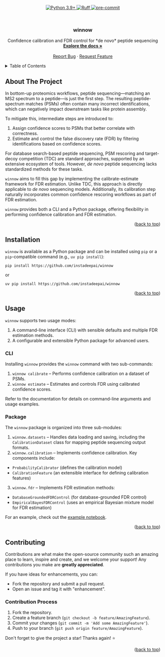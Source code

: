 <a id="readme-top"></a>

<p align="center">
    <a href="https://www.python.org/downloads/release/python-390/">
        <img
            src="https://img.shields.io/badge/python-3.9+-blue.svg"
            alt="Python 3.9+"
            style="max-width:100%;"
        >
    </a>
    <a href="https://docs.astral.sh/ruff">
        <img
            src="https://img.shields.io/endpoint?url=https://raw.githubusercontent.com/astral-sh/ruff/main/assets/badge/v2.json"
            alt="Ruff"
            style="max-width:100%;"
        >
    </a>
    <a href="https://github.com/pre-commit/pre-commit">
        <img
            src="https://img.shields.io/badge/pre--commit-enabled-brightgreen?logo=pre-commit"
            alt="pre-commit"
            style="max-width:100%;"
        >
    </a>
</p>

<!-- PROJECT LOGO -->
<br />
<div align="center">
<h3 align="center">winnow</h3>

  <p align="center">
    Confidence calibration and FDR control for *de novo* peptide sequencing
    <br />
    <a href="https://github.com/instadeepai/winnow"><strong>Explore the docs »</strong></a>
    <br />
    <br />
    <a href="https://github.com/instadeepai/winnow/issues/new?labels=bug&template=bug_report.md">Report Bug</a>
    &middot;
    <a href="https://github.com/instadeepai/winnow/issues/new?labels=enhancement&template=feature_request.md">Request Feature</a>
  </p>
</div>



<!-- TABLE OF CONTENTS -->
<details>
  <summary>Table of Contents</summary>
  <ol>
    <li>
      <a href="#about-the-project">About The Project</a>
    </li>
    <li>
      <a href="#installation">Installation</a>
    </li>
    <li><a href="#usage">Usage</a>
      <ul>
        <li><a href="#CLI">CLI</a></li>
        <li><a href="#Package">Package</a></li>
      </ul>
    </li>
    <li><a href="#contributing">Contributing</a></li>
  </ol>
</details>



<!-- ABOUT THE PROJECT -->
## About The Project

<!-- [![Product Name Screen Shot][product-screenshot]](https://example.com) -->
In bottom-up proteomics workflows, peptide sequencing—matching an MS2 spectrum to a peptide—is just the first step. The resulting peptide-spectrum matches (PSMs) often contain many incorrect identifications, which can negatively impact downstream tasks like protein assembly.

To mitigate this, intermediate steps are introduced to:

1. Assign confidence scores to PSMs that better correlate with correctness.
2. Estimate and control the false discovery rate (FDR) by filtering identifications based on confidence scores.

For database search-based peptide sequencing, PSM rescoring and target-decoy competition (TDC) are standard approaches, supported by an extensive ecosystem of tools. However, *de novo* peptide sequencing lacks standardized methods for these tasks.

`winnow` aims to fill this gap by implementing the calibrate-estimate framework for FDR estimation. Unlike TDC, this approach is directly applicable to *de novo* sequencing models. Additionally, its calibration step naturally incorporates common confidence rescoring workflows as part of FDR estimation.

`winnow` provides both a CLI and a Python package, offering flexibility in performing confidence calibration and FDR estimation.

<p align="right">(<a href="#readme-top">back to top</a>)</p>


<!-- GETTING STARTED -->
## Installation

`winnow` is available as a Python package and can be installed using `pip` or a `pip`-compatible command (e.g., `uv pip install`):
```
pip install https://github.com/instadeepai/winnow
```
or
```
uv pip install https://github.com/instadeepai/winnow
```
<p align="right">(<a href="#readme-top">back to top</a>)</p>



<!-- USAGE EXAMPLES -->
## Usage

`winnow` supports two usage modes:

1. A command-line interface (CLI) with sensible defaults and multiple FDR estimation methods.
2. A configurable and extensible Python package for advanced users.

### CLI

Installing `winnow` provides the `winnow` command with two sub-commands:

1. `winnow calibrate` – Performs confidence calibration on a dataset of PSMs.
2. `winnow estimate` – Estimates and controls FDR using calibrated confidence scores.

Refer to the documentation for details on command-line arguments and usage examples.

### Package

The `winnow` package is organized into three sub-modules:

1. `winnow.datasets` – Handles data loading and saving, including the `CalibrationDataset` class for mapping peptide sequencing output formats.
2. `winnow.calibration` – Implements confidence calibration. Key components include:
  - `ProbabilityCalibrator` (defines the calibration model)
  - `CalibrationFeature` (an extensible interface for defining calibration features)
3. `winnow.fdr` – Implements FDR estimation methods:
  - `DatabaseGroundedFDRControl` (for database-grounded FDR control)
  - `EmpiricalBayesFDRControl` (uses an empirical Bayesian mixture model for FDR estimation)

For an example, check out the [example notebook](https://github.com/instadeepai/winnow/blob/main/examples/fdr_plots.ipynb).

<p align="right">(<a href="#readme-top">back to top</a>)</p>

<!-- CONTRIBUTING -->
## Contributing

Contributions are what make the open-source community such an amazing place to learn, inspire and create, and we welcome your support! Any contributions you make are **greatly appreciated**.

If you have ideas for enhancements, you can:
- Fork the repository and submit a pull request.
- Open an issue and tag it with "enhancement".

### Contribution Process

1. Fork the repository.
2. Create a feature branch (`git checkout -b feature/AmazingFeature`).
3. Commit your changes (`git commit -m 'Add some AmazingFeature'`).
4. Push to your branch (`git push origin feature/AmazingFeature`).

Don't forget to give the project a star! Thanks again! :star:

<p align="right">(<a href="#readme-top">back to top</a>)</p>
